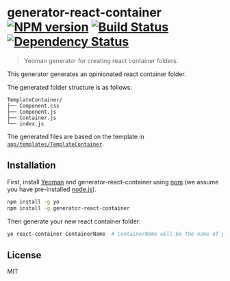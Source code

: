 # generator-react-container [![NPM version][npm-image]][npm-url] [![Build Status][travis-image]][travis-url] [![Dependency Status][daviddm-image]][daviddm-url]
> Yeoman generator for creating react container folders.

This generator generates an opinionated react container folder.

The generated folder structure is as follows:

```
TemplateContainer/
├── Component.css
├── Component.js
├── Container.js
└── index.js
```

The generated files are based on the template in [`app/templates/TemplateContainer`](https://github.com/marcusmolchany/generator-react-container/tree/master/generators/app/templates/TemplateContainer).

## Installation

First, install [Yeoman](http://yeoman.io) and generator-react-container using [npm](https://www.npmjs.com/) (we assume you have pre-installed [node.js](https://nodejs.org/)).

```bash
npm install -g yo
npm install -g generator-react-container
```

Then generate your new react container folder:

```bash
yo react-container ContainerName  # ContainerName will be the name of your new container's folder
```

## License

MIT


[npm-image]: https://badge.fury.io/js/generator-react-container.svg
[npm-url]: https://npmjs.org/package/generator-react-container
[travis-image]: https://travis-ci.org/Fullscreen/generator-react-container.svg?branch=master
[travis-url]: https://travis-ci.org/Fullscreen/generator-react-container
[daviddm-image]: https://david-dm.org/Fullscreen/generator-react-container.svg?theme=shields.io
[daviddm-url]: https://david-dm.org/Fullscreen/generator-react-container
